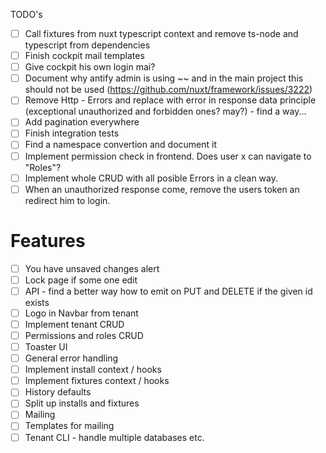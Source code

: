 TODO's

- [ ] Call fixtures from nuxt typescript context and remove ts-node and typescript from dependencies
- [ ] Finish cockpit mail templates
- [ ] Give cockpit his own login mai?
- [ ] Document why antify admin is using ~~ and in the main project this should not be used (https://github.com/nuxt/framework/issues/3222)
- [ ] Remove Http - Errors and replace with error in response data principle (exceptional unauthorized and forbidden ones? may?) - find a way...
- [ ] Add pagination everywhere
- [ ] Finish integration tests
- [ ] Find a namespace convertion and document it
- [ ] Implement permission check in frontend. Does user x can navigate to "Roles"?
- [ ] Implement whole CRUD with all posible Errors in a clean way.
- [ ] When an unauthorized response come, remove the users token an redirect him to login.

# Features

- [ ] You have unsaved changes alert
- [ ] Lock page if some one edit
- [ ] API - find a better way how to emit on PUT and DELETE if the given id exists
- [ ] Logo in Navbar from tenant
- [ ] Implement tenant CRUD
- [ ] Permissions and roles CRUD
- [ ] Toaster UI
- [ ] General error handling
- [ ] Implement install context / hooks
- [ ] Implement fixtures context / hooks
- [ ] History defaults
- [ ] Split up installs and fixtures
- [ ] Mailing
- [ ] Templates for mailing
- [ ] Tenant CLI - handle multiple databases etc.
